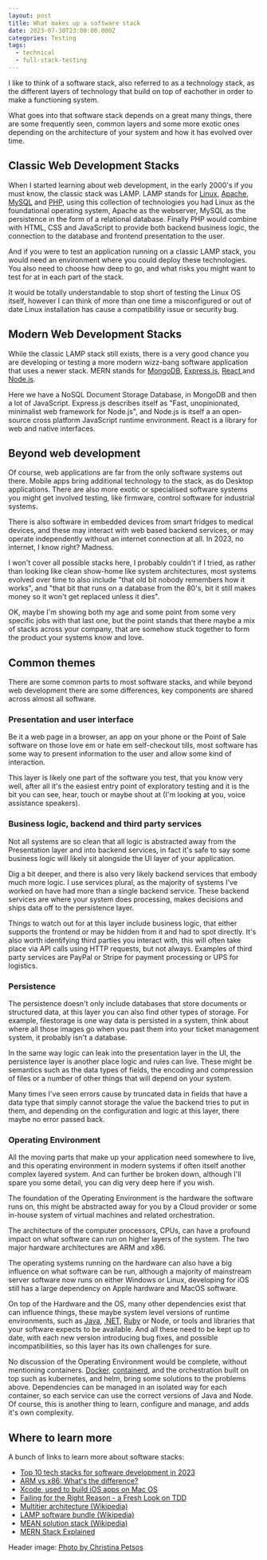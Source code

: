 ```yaml
---
layout: post
title: What makes up a software stack
date: 2023-07-30T23:00:00.000Z
categories: Testing
tags:
  - technical
  - full-stack-testing
---
```


I like to think of a software stack, also referred to as a technology stack, as the different layers of technology that build on top of eachother in order to make a functioning system.

What goes into that software stack depends on a great many things, there are some frequently seen, common layers and some more exotic ones depending on the architecture of your system and how it has evolved over time.

## Classic Web Development Stacks

When I started learning about web development, in the early 2000's if you must know, the classic stack was LAMP. LAMP stands for [Linux](https://www.linux.org/), [Apache](https://httpd.apache.org/), [MySQL](https://www.mysql.com/) and [PHP](https://www.php.net/), using this collection of technologies you had Linux as the foundational operating system, Apache as the webserver, MySQL as the persistence in the form of a relational database. Finally PHP would combine with HTML, CSS and JavaScript to provide both backend business logic, the connection to the database and frontend presentation to the user.

And if you were to test an application running on a classic LAMP stack, you would need an environment where you could deploy these technologies. You also need to choose how deep to go, and what risks you might want to test for at in each part of the stack.

It would be totally understandable to stop short of testing the Linux OS itself, however I can think of more than one time a misconfigured or out of date Linux installation has cause a compatibility issue or security bug.

## Modern Web Development Stacks

While the classic LAMP stack still exists, there is a very good chance you are developing or testing a more modern wizz-bang software application that uses a newer stack. MERN stands for [MongoDB](https://www.mongodb.com/), [Express.js](https://expressjs.com/), [React ](https://react.dev/)and [Node.js](https://nodejs.org/).

Here we have a NoSQL Document Storage Database, in MongoDB and then a lot of JavaScript. Express.js describes itself as "Fast, unopinionated, minimalist web framework for Node.js", and Node.js is itself a an open-source cross platform JavaScript runtime environment. React is a library for web and native interfaces.

## Beyond web development

Of course, web applications are far from the only software systems out there. Mobile apps bring additional technology to the stack, as do Desktop applications. There are also more exotic or specialised software systems you might get involved testing, like firmware, control software for industrial systems.

There is also software in embedded devices from smart fridges to medical devices, and these may interact with web based backend services, or may operate independently without an internet connection at all. In 2023, no internet, I know right? Madness.

I won't cover all possible stacks here, I probably couldn't if I tried, as rather than looking like clean show-home like system architectures, most systems evolved over time to also include "that old bit nobody remembers how it works", and "that bit that runs on a database from the 80's, bit it still makes money so it won't get replaced unless it dies".

OK, maybe I'm showing both my age and some point from some very specific jobs with that last one, but the point stands that there maybe a mix of stacks across your company, that are somehow stuck together to form the product your systems know and love.

## Common themes

There are some common parts to most software stacks, and while beyond web development there are some differences, key components are shared across almost all software.

### Presentation and user interface

Be it a web page in a browser, an app on your phone or the Point of Sale software on those love em or hate em self-checkout tills, most software has some way to present information to the user and allow some kind of interaction.

This layer is likely one part of the software you test, that you know very well, after all it's the easiest entry point of exploratory testing and it is the bit you can see, hear, touch or maybe shout at (I'm looking at you, voice assistance speakers).

### Business logic, backend and third party services

Not all systems are so clean that all logic is abstracted away from the Presentation layer and into backend services, in fact it's safe to say some business logic will likely sit alongside the UI layer of your application.

Dig a bit deeper, and there is also very likely backend services that embody much more logic. I use services plural, as the majority of systems I've worked on have had more than a single backend service. These backend services are where your system does processing, makes decisions and ships data off to the persistence layer.

Things to watch out for at this layer include business logic, that either supports the frontend or may be hidden from it and had to spot directly. It's also worth identifying third parties you interact with, this will often take place via API calls using HTTP requests, but not always. Examples of third party services are PayPal or Stripe for payment processing or UPS for logistics.

### Persistence

The persistence doesn't only include databases that store documents or structured data, at this layer you can also find other types of storage. For example, filestorage is one way data is persisted in a system, think about where all those images go when you past them into your ticket management system, it probably isn't a database.

In the same way logic can leak into the presentation layer in the UI, the persistence layer is another place logic and rules can live. These might be semantics such as the data types of fields, the encoding and compression of files or a number of other things that will depend on your system.

Many times I've seen errors cause by truncated data in fields that have a data type that simply cannot storage the value the backend tries to put in them, and depending on the configuration and logic at this layer, there maybe no error passed back.

### Operating Environment

All the moving parts that make up your application need somewhere to live, and this operating environment in modern systems if often itself another complex layered system. And can further be broken down, although I'll spare you some detail, you can dig very deep here if you wish.

The foundation of the Operating Environment is the hardware the software runs on, this might be abstracted away for you by a Cloud provider or some in-house system of virtual machines and related orchestration.

The architecture of the computer processors, CPUs, can have a profound impact on what software can run on higher layers of the system. The two major hardware architectures are ARM and x86.

The operating systems running on the hardware can also have a big influence on what software can be run, although a majority of mainstream server software now runs on either Windows or Linux, developing for iOS still has a large dependency on Apple hardware and MacOS software.

On top of the Hardware and the OS, many other dependencies exist that can influence things, these maybe system level versions of runtime environments, such as [Java](https://www.java.com/), [.NET](https://dotnet.microsoft.com/en-us/), [Ruby](https://www.ruby-lang.org/en/) or Node, or tools and libraries that your software expects to be available. And all these need to be kept up to date, with each new version introducing bug fixes, and possible incompatibilities, so this layer has its own challenges for sure.

No discussion of the Operating Environment would be complete, without mentioning containers. [Docker](https://www.docker.com/), [containerd](https://containerd.io/), and the orchestration built on top such as kubernetes, and helm, bring some solutions to the problems above. Dependencies can be managed in an isolated way for each container, so each service can use the correct versions of Java and Node. Of course, this is another thing to learn, configure and manage, and adds it's own complexity.

## Where to learn more

A bunch of links to learn more about software stacks:

* [Top 10 tech stacks for software development in 2023](https://www.imaginarycloud.com/blog/tech-stack-software-development/ "Top 10 tech stacks for software development in 2023")
* [ARM vs x86: What's the difference?](https://www.redhat.com/en/topics/linux/ARM-vs-x86)
* [Xcode, used to build iOS apps on Mac OS](https://developer.apple.com/xcode/)
* [Failing for the Right Reason - a Fresh Look on TDD](https://www.ministryoftesting.com/testbash-talks/64f70bd6?s_id=15416741)
* [Multitier architecture (Wikipedia)](https://en.wikipedia.org/wiki/Multitier_architecture)
* [LAMP software bundle (Wikipedia)](https://en.wikipedia.org/wiki/LAMP_\(software_bundle\))
* [MEAN solution stack (Wikipedia)](https://en.wikipedia.org/wiki/MEAN_\(solution_stack\))
* [MERN Stack Explained](https://www.mongodb.com/mern-stack)

Header image: [Photo by Christina Petsos](https://www.pexels.com/photo/cake-with-colorful-layers-11753327/)
